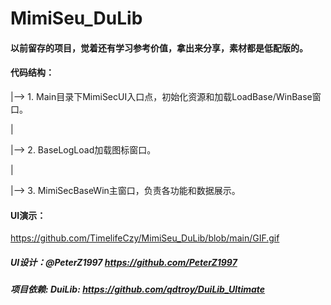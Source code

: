 # MimiSeu_DuLib

#### 以前留存的项目，觉着还有学习参考价值，拿出来分享，素材都是低配版的。

#### 代码结构：
|--> 1. Main目录下MimiSecUI入口点，初始化资源和加载LoadBase/WinBase窗口。

|

|--> 2. BaseLogLoad加载图标窗口。

|

|--> 3. MimiSecBaseWin主窗口，负责各功能和数据展示。

#### UI演示：
https://github.com/TimelifeCzy/MimiSeu_DuLib/blob/main/GIF.gif

##### UI设计：@PeterZ1997  https://github.com/PeterZ1997

##### 项目依赖: DuiLib: https://github.com/qdtroy/DuiLib_Ultimate

